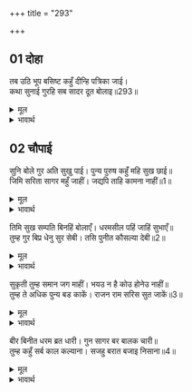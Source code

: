 +++
title = "293"

+++


## 01 दोहा
तब उठि भूप बसिष्ट कहुँ दीन्हि पत्रिका जाई।  
कथा सुनाई गुरहि सब सादर दूत बोलाइ॥293॥  

<details><summary>मूल</summary>

तब उठि भूप बसिष्ट कहुँ दीन्हि पत्रिका जाई।  
कथा सुनाई गुरहि सब सादर दूत बोलाइ॥293॥  
</details>

<details><summary>भावार्थ</summary>

तब राजा ने उठकर वशिष्ठजी के पास जाकर उन्हें पत्रिका दी और आदरपूर्वक दूतों को बुलाकर सारी कथा गुरुजी को सुना दी॥293॥  
</details>





## 02 चौपाई
सुनि बोले गुर अति सुखु पाई। पुन्य पुरुष कहुँ महि सुख छाई॥  
जिमि सरिता सागर महुँ जाहीं। जद्यपि ताहि कामना नाहीं॥1॥  

<details><summary>मूल</summary>

सुनि बोले गुर अति सुखु पाई। पुन्य पुरुष कहुँ महि सुख छाई॥  
जिमि सरिता सागर महुँ जाहीं। जद्यपि ताहि कामना नाहीं॥1॥  
</details>

<details><summary>भावार्थ</summary>

सब समाचार सुनकर और अत्यन्त सुख पाकर गुरु बोले- पुण्यात्मा पुरुष के लिए पृथ्वी सुखों से छाई हुई है। जैसे नदियाँ समुद्र में जाती हैं, यद्यपि समुद्र को नदी की कामना नहीं होती॥1॥  
</details>

तिमि सुख सम्पति बिनहिं बोलाएँ। धरमसील पहिं जाहिं सुभाएँ॥  
तुम्ह गुर बिप्र धेनु सुर सेबी। तसि पुनीत कौसल्या देबी॥2॥  

<details><summary>मूल</summary>

तिमि सुख सम्पति बिनहिं बोलाएँ। धरमसील पहिं जाहिं सुभाएँ॥  
तुम्ह गुर बिप्र धेनु सुर सेबी। तसि पुनीत कौसल्या देबी॥2॥  
</details>

<details><summary>भावार्थ</summary>

वैसे ही सुख और सम्पत्ति बिना ही बुलाए स्वाभाविक ही धर्मात्मा पुरुष के पास जाती है। तुम जैसे गुरु, ब्राह्मण, गाय और देवता की सेवा करने वाले हो, वैसी ही पवित्र कौसल्यादेवी भी हैं॥2॥  
</details>

सुकृती तुम्ह समान जग माहीं। भयउ न है कोउ होनेउ नाहीं॥  
तुम्ह ते अधिक पुन्य बड काकें। राजन राम सरिस सुत जाकें॥3॥  

<details><summary>मूल</summary>

सुकृती तुम्ह समान जग माहीं। भयउ न है कोउ होनेउ नाहीं॥  
तुम्ह ते अधिक पुन्य बड काकें। राजन राम सरिस सुत जाकें॥3॥  
</details>

<details><summary>भावार्थ</summary>

तुम्हारे समान पुण्यात्मा जगत में न कोई हुआ, न है और न होने का ही है। हे राजन्‌! तुमसे अधिक पुण्य और किसका होगा, जिसके राम सरीखे पुत्र हैं॥3॥  
</details>

बीर बिनीत धरम ब्रत धारी। गुन सागर बर बालक चारी॥  
तुम्ह कहुँ सर्ब काल कल्याना। सजहु बरात बजाइ निसाना॥4॥  

<details><summary>मूल</summary>

बीर बिनीत धरम ब्रत धारी। गुन सागर बर बालक चारी॥  
तुम्ह कहुँ सर्ब काल कल्याना। सजहु बरात बजाइ निसाना॥4॥  
</details>

<details><summary>भावार्थ</summary>

और जिसके चारों बालक वीर, विनम्र, धर्म का व्रत धारण करने वाले और गुणों के सुन्दर समुद्र हैं। तुम्हारे लिए सभी कालों में कल्याण है। अतएव डङ्का बजवाकर बारात सजाओ॥4॥
</details>

